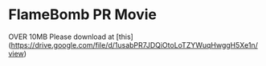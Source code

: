 # FlameBomb PR Movie

OVER 10MB
Please download at [this] (https://drive.google.com/file/d/1usabPR7JDQiOtoLoTZYWuqHwggH5Xe1n/view)
